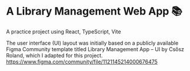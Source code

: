 # A Library Management Web App 📚

A practice project using React, TypeScript, Vite

The user interface (UI) layout was initially based on a publicly available Figma Community template titled Library Management App – UI by Csősz Roland, which I adapted for this project. https://www.figma.com/community/file/1121145214000676475 
